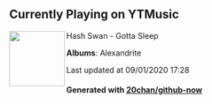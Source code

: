## Currently Playing on YTMusic

[<img align="left" width="100" src="https://lh3.googleusercontent.com/8Mm0Xp05N3j65H3zwbNou1YnaG9hC57NgqznSvI6P9f_FV5SJaWjtBoOS98of6nYOQmyIxbPAcJIk69Jdw">](https://music.youtube.com/channel/UCbjP4q2i6QbjX8pE2jveOKQ)

Hash Swan - Gotta Sleep

**Albums**: Alexandrite

Last updated at 09/01/2020 17:28

#### Generated with [20chan/github-now](https://github.com/20chan/github-now)


<!--
**20chan/20chan** is a ✨ _special_ ✨ repository because its `README.md` (this file) appears on your GitHub profile.

Here are some ideas to get you started:

- 🔭 I’m currently working on ...
- 🌱 I’m currently learning ...
- 👯 I’m looking to collaborate on ...
- 🤔 I’m looking for help with ...
- 💬 Ask me about ...
- 📫 How to reach me: ...
- 😄 Pronouns: ...
- ⚡ Fun fact: ...
-->
